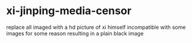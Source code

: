 # xi-jinping-media-censor
replace all imaged with a hd picture of xi himself
incompatible with some images for some reason resulting in a plain black image
